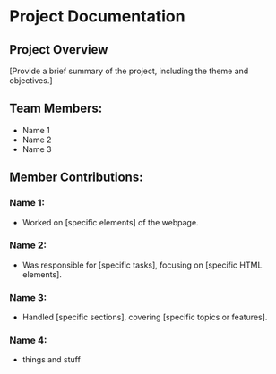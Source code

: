 # Project Documentation

## Project Overview

[Provide a brief summary of the project, including the theme and objectives.]

## Team Members:

-   Name 1
-   Name 2
-   Name 3

## Member Contributions:

### Name 1:

-   Worked on [specific elements] of the webpage.

### Name 2:

-   Was responsible for [specific tasks], focusing on [specific HTML elements].

### Name 3:

-   Handled [specific sections], covering [specific topics or features].

### Name 4:

- things and stuff